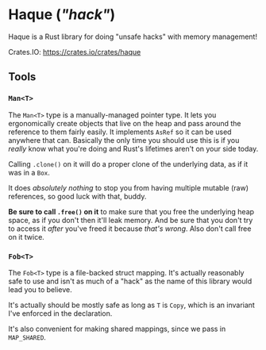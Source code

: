# Haque (*"hack"*)

Haque is a Rust library for doing "unsafe hacks" with memory management!

Crates.IO: https://crates.io/crates/haque

## Tools

### `Man<T>`

The `Man<T>` type is a manually-managed pointer type.  It lets you ergonomically
create objects that live on the heap and pass around the reference to them
fairly easily.  It implements `AsRef` so it can be used anywhere that can.
Basically the only time you should use this is if you *really* know what you're
doing and Rust's lifetimes aren't on your side today.

Calling `.clone()` on it will do a proper clone of the underlying data, as if it
was in a `Box`.

It does *absolutely nothing* to stop you from having multiple mutable (raw)
references, so good luck with that, buddy.

**Be sure to call `.free()` on it** to make sure that you free the underlying
heap space, as if you don't then it'll leak memory.  And be sure that you don't
try to access it *after* you've freed it because *that's wrong*.  Also don't
call free on it twice.

### `Fob<T>`

The `Fob<T>` type is a file-backed struct mapping.  It's actually reasonably
safe to use and isn't as much of a "hack" as the name of this library would
lead you to believe.  

It's actually should be mostly safe as long as `T` is `Copy`, which is an
invariant I've enforced in the declaration.

It's also convenient for making shared mappings, since we pass in `MAP_SHARED`.
